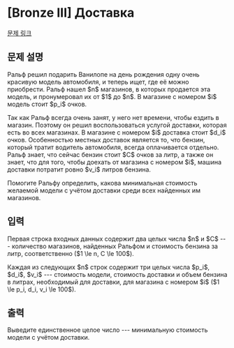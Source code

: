 # [Bronze III] Доставка

[문제 링크](https://www.acmicpc.net/problem/28812) 

## 문제 설명

<p>Ральф решил подарить Ванилопе на день рождения одну очень красивую модель автомобиля, и теперь ищет, где её можно приобрести. Ральф нашел $n$ магазинов, в которых продается эта модель, и пронумеровал их от $1$ до $n$. В магазине с номером $i$ модель стоит $p_i$ очков.</p>

<p>Так как Ральф всегда очень занят, у него нет времени, чтобы ездить в магазин. Поэтому он решил воспользоваться услугой доставки, которая есть во всех магазинах. В магазине с номером $i$ доставка стоит $d_i$ очков. Особенностью местных доставок является то, что бензин, который тратит водитель автомобиля, всегда оплачивается отдельно. Ральф знает, что сейчас бензин стоит $C$ очков за литр, а также он знает, что для того, чтобы доехать от магазина с номером $i$, машина доставки потратит ровно $v_i$ литров бензина.</p>

<p>Помогите Ральфу определить, какова минимальная стоимость желаемой модели с учётом доставки среди всех найденных им магазинов.</p>

## 입력 

 <p>Первая строка входных данных содержит два целых числа $n$ и $C$ --- количество магазинов, найденных Ральфом и стоимость бензина за литр, соответственно ($1 \le n, C \le 100$).</p>

<p>Каждая из следующих $n$ строк содержит три целых числа $p_i$, $d_i$, $v_i$ --- стоимость модели, стоимость доставки и объем бензина в литрах, необходимый для доставки, для магазина с номером $i$ ($1 \le p_i, d_i, v_i \le 100$).</p>

## 출력 

 <p>Выведите единственное целое число --- минимальную стоимость модели с учётом доставки.</p>

